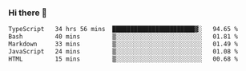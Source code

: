 ### Hi there 👋

<!--
**zhengis-alinur/zhengis-alinur** is a ✨ _special_ ✨ repository because its `README.md` (this file) appears on your GitHub profile.

Here are some ideas to get you started:

- 🔭 I’m currently working on ...
- 🌱 I’m currently learning ...
- 👯 I’m looking to collaborate on ...
- 🤔 I’m looking for help with ...
- 💬 Ask me about ...
- 📫 How to reach me: ...
- 😄 Pronouns: ...
- ⚡ Fun fact: ...
-->

<!--START_SECTION:waka-->

```txt
TypeScript   34 hrs 56 mins  ███████████████████████▓░   94.65 %
Bash         40 mins         ▒░░░░░░░░░░░░░░░░░░░░░░░░   01.81 %
Markdown     33 mins         ▒░░░░░░░░░░░░░░░░░░░░░░░░   01.49 %
JavaScript   24 mins         ▒░░░░░░░░░░░░░░░░░░░░░░░░   01.08 %
HTML         15 mins         ▒░░░░░░░░░░░░░░░░░░░░░░░░   00.68 %
```

<!--END_SECTION:waka-->
